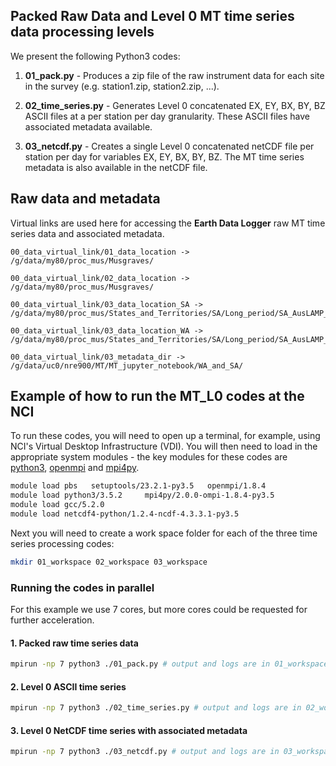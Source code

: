 ## Packed Raw Data and Level 0 MT time series data processing levels 

We present the following Python3 codes:

   1. **01_pack.py** - Produces a zip file of the raw instrument data for each site in the survey (e.g. station1.zip, station2.zip, ...).
     
   2. **02_time_series.py** - Generates Level 0 concatenated EX, EY, BX, BY, BZ ASCII files at a per station per day granularity. These ASCII files have associated metadata available. 
   
   3. **03_netcdf.py** - Creates a single Level 0 concatenated netCDF file per station per day for variables EX, EY, BX, BY, BZ. The MT time series metadata is also available in the netCDF file.

## Raw data and metadata 
     
Virtual links are used here for accessing the __Earth Data Logger__ raw MT time series data and associated metadata.
 
```
00_data_virtual_link/01_data_location -> /g/data/my80/proc_mus/Musgraves/

00_data_virtual_link/02_data_location -> /g/data/my80/proc_mus/Musgraves/

00_data_virtual_link/03_data_location_SA -> /g/data/my80/proc_mus/States_and_Territories/SA/Long_period/SA_AusLAMP_MT_Survey_Musgraves_APY_2016_to_2018/SA/Level_0_Concatinated_Time_Series_ASCII

00_data_virtual_link/03_data_location_WA -> /g/data/my80/proc_mus/States_and_Territories/SA/Long_period/SA_AusLAMP_MT_Survey_Musgraves_APY_2016_to_2018/WA/Level_0_Concatinated_Time_Series_ASCII

00_data_virtual_link/03_metadata_dir -> /g/data/uc0/nre900/MT/MT_jupyter_notebook/WA_and_SA/
```

## Example of how to run the MT_L0 codes at the NCI

To run these codes, you will need to open up a terminal, for example, using NCI's Virtual Desktop Infrastructure (VDI). You will then need to load in the appropriate system modules - the key modules for these codes are [python3](https://www.python.org/), [openmpi](https://www.open-mpi.org/) and [mpi4py](https://mpi4py.readthedocs.io/en/stable/).  

```bash
module load pbs   setuptools/23.2.1-py3.5   openmpi/1.8.4
module load python3/3.5.2     mpi4py/2.0.0-ompi-1.8.4-py3.5 
module load gcc/5.2.0
module load netcdf4-python/1.2.4-ncdf-4.3.3.1-py3.5

```
Next you will need to create a work space folder for each of the three time series processing codes:

```bash
mkdir 01_workspace 02_workspace 03_workspace
```
###  Running the codes in parallel

For this example we use 7 cores, but more cores could be requested for further acceleration.

#### 1. Packed raw time series data
```bash
mpirun -np 7 python3 ./01_pack.py # output and logs are in 01_workspace
```
#### 2. Level 0 ASCII time series
```bash
mpirun -np 7 python3 ./02_time_series.py # output and logs are in 02_workspace
```
#### 3. Level 0 NetCDF time series with associated metadata
```bash
mpirun -np 7 python3 ./03_netcdf.py # output and logs are in 03_workspace
```




